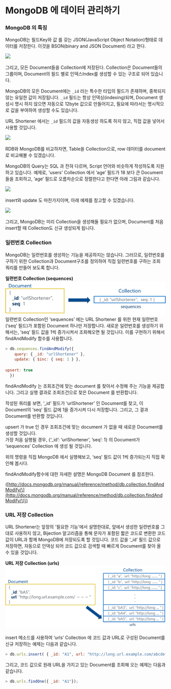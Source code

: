 # MongoDB 에 데이터 관리하기

### MongoDB 의 특징

MongoDB는 필드Key와 값 를 갖는 JSON\(JavaScript Object Notation\)형태로 데이터를 저장한다. 이것을 BSON\(binary and JSON Document\) 라고 한다.

![](https://lh6.googleusercontent.com/rtSnNzYJvrpUYKtcbEZwlrlIQSIpOfPvwIMHh-o-RInXi1Ml-s0d_hlrY9laTM8dgBn6Q0t7f_ikEFbVbAvqnNc4Kp9LjvWZJNJ-mvzboU8VzfMoJtduCnoBWsAcBYVOfMwmIfgFhUhrCtTi)

그리고, 모든 Document들을 Collection에 저장된다. Collection은 Document들의 그룹이며, Document의 필드 별로 인덱스Index를 생성할 수 있는 구조로 되어 있습니다.

MongoDB의 모든 Document에는 `_id` 라는 특수한 타입의 필드가 존재하며, 중복되지 않는 유일한 값이 저장됩니다. `_id` 필드는 항상 인덱싱\(indexing\)되며, Document 생성시 명시 하지 않으면 자동으로 12byte 값으로 만들어지고, 필요에 따라서는 명시적으로 값을 부여하여 생성할 수도 있습니다.

URL Shortener 에서는 `_id` 필드의 값을 자동생성 하도록 하지 않고, 직접 값을 넣어서 사용할 것입니다.

![](https://lh5.googleusercontent.com/Kif4fH73kW6ZQSn4M_MoLVehDwUsIk8Rl2yWbC6bcHTaeqRcLNTmeG16XcxGCerXXHWL7Dtfo5tXVSMwyBGljvKxLal-zDHzkZsqZ0y8JurXFokB-d7AdyzmdrQklo80nQyEai-51UWTo_6G)

RDB와 MongoDB를 비교하자면, Table을 Collection으로, row 데이터를 document로 비교해볼 수 있겠습니다.

MongoDB의 Query는 SQL 과 전혀 다르며, Script 언어와 비슷하게 작성하도록 지원하고 있습니다. 예제로, 'users' Collection 에서 ‘age’ 필드가 18 보다 큰 Document 들을 조회하고, ‘age’ 필드로 오름차순으로 정렬한다고 한다면 아래 그림과 같습니다.

![](https://lh6.googleusercontent.com/1sDF87iRA1MRQDwVojapY4r6bmm3zxbPI39rwK52uJ02uGsa59aUjhdDoF8BzmWOYWgvSnpQjAfIIedD3r-tMyQjrmsXJlELY1nuYdIQhq7nxz4gt1tPrS6e-yDL8_yn0hBxjYa5n0_wJVOW)

insert와 update 도 마찬가지이며, 아래 예제를 참고할 수 있겠습니다.

![](https://lh6.googleusercontent.com/ogEM-_ccsINKrRCcBeqH1Zjg6GxI8YQ57GJoZyW8hqcUZrozQHu9t-qe0iIMYNEH3Ku9MgdSGGpY0bUg8MwdP5JnLBEgJAtEevxbJnLQH_31abfotffjlNDTU3OxkItRP2jkte02ia2fGCKS)

그리고, MongoDB는 미리 Collection을 생성해둘 필요가 없으며, Document를 처음 insert할 때 Collection도 신규 생성되게 됩니다.

### 일련번호 Collection

MongoDB는 일련번호를 생성하는 기능을 제공하지는 않습니다. 그러므로, 일련번호를 구하기 위한 Collection과 Document구조를 정의하여 직접 일련번호를 구하는 조회 쿼리를 만들어 보도록 합니다.

**일련번호 Collection \(sequences\)**![](/images/mongo01.png)일련번호 Collection인 ‘sequences’ 에는 URL Shortener 를 위한 현재 일련번호\(‘seq’ 필드\)가 포함된 Document 하나만 저장합니다. 새로운 일련번호를 생성하기 위해서는, ‘seq’ 필드 값을 1씩 증가시켜서 조회해오면 될 것입니다. 이를 구현하기 위해서 findAndModify 함수를 사용합니다.

```js
> db.sequences.findAndModify({
    query: { _id: "urlShortener" },
    update: { $inc: { seq: 1 } },

upsert: true
  })
```

findAndModify 는 조회조건에 맞는 document 를 찾아서 수정해 주는 기능을 제공합니다. 그리고 실행 결과로 조회조건으로 찾은 Document 를 반환합니다.

작성된 쿼리를 보면, ‘\_id’ 필드가 ‘urlShortener’ 인 Document를 찾고, 이 Document의 ‘seq’ 필드 값에 1을 증가시켜 다시 저장합니다. 그리고, 그 결과 Document를 반환할 것입니다.

upsert 가 true 인 경우 조회조건에 맞는 document 가 없을 때 새로운 Document를 생성할 것입니다.  
가장 처음 실행될 경우, {‘\_id’: ‘urlShortener’, ‘seq’: 1} 의 Document가 ‘sequences’ Collection 에 생성 될 것입니다.

위의 명령을 직접 MongoDB 에서 실행해보고, ‘seq’ 필드 값이 1씩 증가되는지 직접 확인해 봅시다.

findAndModify함수에 대한 자세한 설명은 MongoDB Document 를 참조한다.

\([http://docs.mongodb.org/manual/reference/method/db.collection.findAndModify/\](http://docs.mongodb.org/manual/reference/method/db.collection.findAndModify/\)\)

### URL 저장 Collection

URL Shortener는 앞장의  '필요한 기능'에서 설명한대로, 앞에서 생성한 일련번호를 그대로 사용하지 않고, Bijection 알고리즘을 통해 문자가 포함된 짧은 코드로 변환한 코드 값이 URL과 함께 MongoDB에 저장되도록 할 것입니다. 코드 값을 ‘\_id’ 필드 값으로 저장하면, 자동으로 인덱싱 되어 코드 값으로 검색할 때 빠르게 Document를 찾아 올 수 있을 것입니다.

**URL 저장 Collection \(urls\)**![](/images/mongo02.png)

insert 메소드를 사용하여 ‘urls’ Collection 에 코드 값과 URL로 구성된 Document를 신규 저장하는 예제는 다음과 같습니다.

```js
> db.urls.insert( { _id: "A1", url: "http://long.url.example.com/abcdefg" } )
```

그리고, 코드 값으로 원래 URL을 가지고 있는 Document를 조회해 오는 예제는 다음과 같습니다.

```js
> db.urls.findOne({ _id: "A1"});
```



